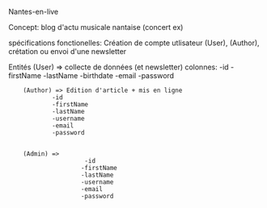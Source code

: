 Nantes-en-live

Concept: blog d'actu musicale nantaise (concert ex)

spécifications fonctionelles:
Création de compte utlisateur (User), (Author), 
crétation ou envoi d'une newsletter

Entités (User) => collecte de données (et newsletter)
    colonnes: -id
               -firstName
               -lastName
               -birthdate
               -email
               -password
   
    
        (Author) => Edition d'article + mis en ligne
                -id
                -firstName
                -lastName
                -username
                -email
                -password
                
                
        (Admin) => 
                         -id
                        -firstName
                        -lastName
                        -username
                        -email
                        -password
    

